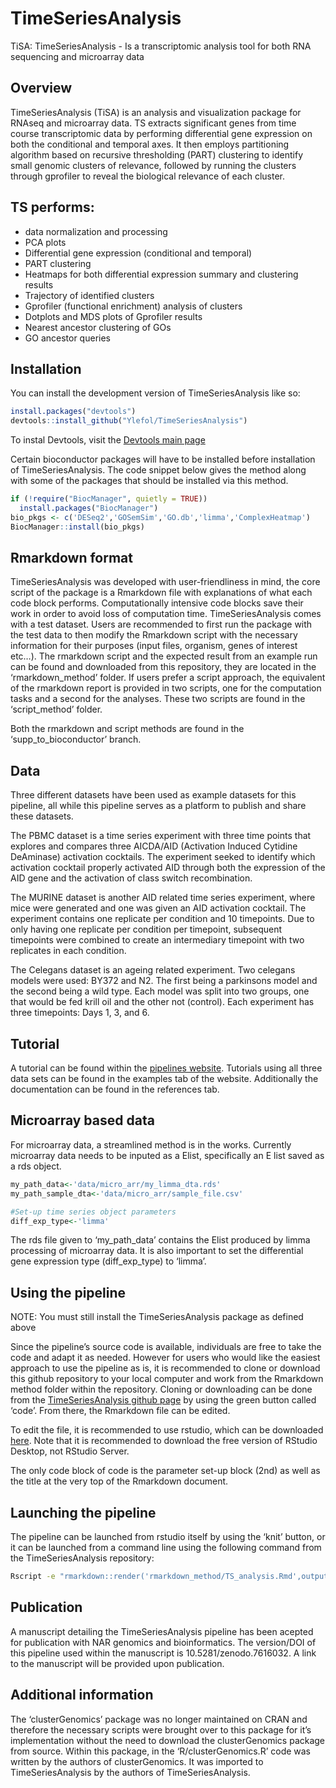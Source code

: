 
<!-- README.md is generated from README.Rmd. Please edit that file -->

# TimeSeriesAnalysis

<!-- badges: start -->
<!-- badges: end -->

TiSA: TimeSeriesAnalysis - Is a transcriptomic analysis tool for both
RNA sequencing and microarray data

## Overview

TimeSeriesAnalysis (TiSA) is an analysis and visualization package for
RNAseq and microarray data. TS extracts significant genes from time
course transcriptomic data by performing differential gene expression on
both the conditional and temporal axes. It then employs partitioning
algorithm based on recursive thresholding (PART) clustering to identify
small genomic clusters of relevance, followed by running the clusters
through gprofiler to reveal the biological relevance of each cluster.

## TS performs:

- data normalization and processing
- PCA plots
- Differential gene expression (conditional and temporal)
- PART clustering
- Heatmaps for both differential expression summary and clustering
  results
- Trajectory of identified clusters
- Gprofiler (functional enrichment) analysis of clusters
- Dotplots and MDS plots of Gprofiler results
- Nearest ancestor clustering of GOs
- GO ancestor queries

## Installation

You can install the development version of TimeSeriesAnalysis like so:

``` r
install.packages("devtools")
devtools::install_github("Ylefol/TimeSeriesAnalysis")
```

To instal Devtools, visit the [Devtools main
page](https://www.r-project.org/nosvn/pandoc/devtools.html)

Certain bioconductor packages will have to be installed before
installation of TimeSeriesAnalysis. The code snippet below gives the
method along with some of the packages that should be installed via this
method.

``` r
if (!require("BiocManager", quietly = TRUE))
  install.packages("BiocManager")
bio_pkgs <- c('DESeq2','GOSemSim','GO.db','limma','ComplexHeatmap')
BiocManager::install(bio_pkgs)
```

## Rmarkdown format

TimeSeriesAnalysis was developed with user-friendliness in mind, the
core script of the package is a Rmarkdown file with explanations of what
each code block performs. Computationally intensive code blocks save
their work in order to avoid loss of computation time.
TimeSeriesAnalysis comes with a test dataset. Users are recommended to
first run the package with the test data to then modify the Rmarkdown
script with the necessary information for their purposes (input files,
organism, genes of interest etc…). The rmarkdown script and the expected
result from an example run can be found and downloaded from this
repository, they are located in the ‘rmarkdown_method’ folder. If users
prefer a script approach, the equivalent of the rmarkdown report is
provided in two scripts, one for the computation tasks and a second for
the analyses. These two scripts are found in the ‘script_method’ folder.

Both the rmarkdown and script methods are found in the
‘supp_to_bioconductor’ branch.

## Data

Three different datasets have been used as example datasets for this
pipeline, all while this pipeline serves as a platform to publish and
share these datasets.

The PBMC dataset is a time series experiment with three time points that
explores and compares three AICDA/AID (Activation Induced Cytidine
DeAminase) activation cocktails. The experiment seeked to identify which
activation cocktail properly activated AID through both the expression
of the AID gene and the activation of class switch recombination.

The MURINE dataset is another AID related time series experiment, where
mice were generated and one was given an AID activation cocktail. The
experiment contains one replicate per condition and 10 timepoints. Due
to only having one replicate per condition per timepoint, subsequent
timepoints were combined to create an intermediary timepoint with two
replicates in each condition.

The Celegans dataset is an ageing related experiment. Two celegans
models were used: BY372 and N2. The first being a parkinsons model and
the second being a wild type. Each model was split into two groups, one
that would be fed krill oil and the other not (control). Each experiment
has three timepoints: Days 1, 3, and 6.

## Tutorial

A tutorial can be found within the [pipelines
website](https://ylefol.github.io/TimeSeriesAnalysis/). Tutorials using
all three data sets can be found in the examples tab of the website.
Additionally the documentation can be found in the references tab.

## Microarray based data

For microarray data, a streamlined method is in the works. Currently
microarray data needs to be inputed as a Elist, specifically an E list
saved as a rds object.

``` r
my_path_data<-'data/micro_arr/my_limma_dta.rds'
my_path_sample_dta<-'data/micro_arr/sample_file.csv'

#Set-up time series object parameters
diff_exp_type<-'limma' 
```

The rds file given to ‘my_path_data’ contains the Elist produced by
limma processing of microarray data. It is also important to set the
differential gene expression type (diff_exp_type) to ‘limma’.

## Using the pipeline

NOTE: You must still install the TimeSeriesAnalysis package as defined
above

Since the pipeline’s source code is available, individuals are free to
take the code and adapt it as needed. However for users who would like
the easiest approach to use the pipeline as is, it is recommended to
clone or download this github repository to your local computer and work
from the Rmarkdown method folder within the repository. Cloning or
downloading can be done from the [TimeSeriesAnalysis github
page](https://github.com/Ylefol/TimeSeriesAnalysis) by using the green
button called ‘code’. From there, the Rmarkdown file can be edited.

To edit the file, it is recommended to use rstudio, which can be
downloaded [here](https://www.rstudio.com/products/rstudio/download/).
Note that it is recommended to download the free version of RStudio
Desktop, not RStudio Server.

The only code block of code is the parameter set-up block (2nd) as well
as the title at the very top of the Rmarkdown document.

## Launching the pipeline

The pipeline can be launched from rstudio itself by using the ‘knit’
button, or it can be launched from a command line using the following
command from the TimeSeriesAnalysis repository:

``` bash
Rscript -e "rmarkdown::render('rmarkdown_method/TS_analysis.Rmd',output_file='TS_analysis.html')"
```

## Publication

A manuscript detailing the TimeSeriesAnalysis pipeline has been acepted
for publication with NAR genomics and bioinformatics. The version/DOI of
this pipeline used within the manuscript is 10.5281/zenodo.7616032. A
link to the manuscript will be provided upon publication.

## Additional information

The ‘clusterGenomics’ package was no longer maintained on CRAN and
therefore the necessary scripts were brought over to this package for
it’s implementation without the need to download the clusterGenomics
package from source. Within this package, in the ‘R/clusterGenomics.R’
code was written by the authors of clusterGenomics. It was imported to
TimeSeriesAnalysis by the authors of TimeSeriesAnalysis.
